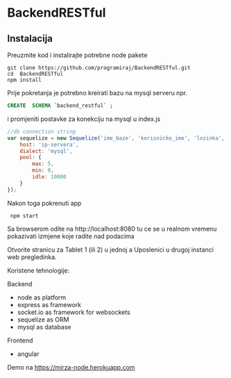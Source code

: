 # BackendRESTful 

## Instalacija 

Preuzmite kod i instalirajte potrebne node pakete

```console
git clone https://github.com/programiraj/BackendRESTful.git
cd  BackendRESTful
npm install
```
Prije pokretanja je potrebno kreirati bazu na mysql serveru npr. 
```sql
CREATE  SCHEMA `backend_restful` ;
```
i promjeniti postavke za konekciju na mysql u index.js
```javascript
//db connection string
var sequelize = new Sequelize('ime_baze', 'korisnicko_ime', 'lozinka', {
    host: 'ip-servera',
    dialect: 'mysql',
    pool: {
        max: 5,
        min: 0,
        idle: 10000
    }
});
```
Nakon toga pokrenuti app
```console
 npm start
```

Sa browserom odite na http://localhost:8080 tu ce se u realnom vremenu pokazivati izmjene koje radite nad podacima

Otvorite stranicu za Tablet 1 (ili 2) u jednoj a Uposlenici u drugoj instanci web pregledinka.

Koristene tehnologije:

Backend
- node as platform
- express as framework
- socket.io as framework for websockets
- sequelize as ORM
- mysql as database

Frontend
- angular

Demo na https://mirza-node.herokuapp.com
